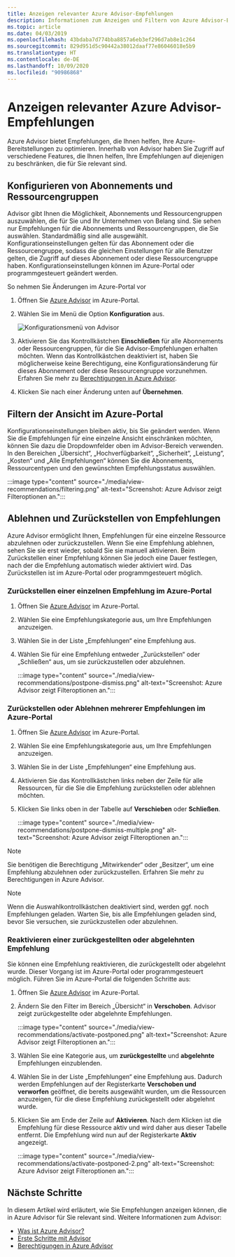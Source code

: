 ```yaml
---
title: Anzeigen relevanter Azure Advisor-Empfehlungen
description: Informationen zum Anzeigen und Filtern von Azure Advisor-Empfehlungen für mehr Übersichtlichkeit.
ms.topic: article
ms.date: 04/03/2019
ms.openlocfilehash: 43bdaba7d774bba8857a6eb3ef296d7ab8e1c264
ms.sourcegitcommit: 829d951d5c90442a38012daaf77e86046018e5b9
ms.translationtype: HT
ms.contentlocale: de-DE
ms.lasthandoff: 10/09/2020
ms.locfileid: "90986868"
---
```

# <a name="view-azure-advisor-recommendations-that-matter-to-you"></a>Anzeigen relevanter Azure Advisor-Empfehlungen

Azure Advisor bietet Empfehlungen, die Ihnen helfen, Ihre Azure-Bereitstellungen zu optimieren. Innerhalb von Advisor haben Sie Zugriff auf verschiedene Features, die Ihnen helfen, Ihre Empfehlungen auf diejenigen zu beschränken, die für Sie relevant sind.

## <a name="configure-subscriptions-and-resource-groups"></a>Konfigurieren von Abonnements und Ressourcengruppen

Advisor gibt Ihnen die Möglichkeit, Abonnements und Ressourcengruppen auszuwählen, die für Sie und Ihr Unternehmen von Belang sind. Sie sehen nur Empfehlungen für die Abonnements und Ressourcengruppen, die Sie auswählen. Standardmäßig sind alle ausgewählt. Konfigurationseinstellungen gelten für das Abonnement oder die Ressourcengruppe, sodass die gleichen Einstellungen für alle Benutzer gelten, die Zugriff auf dieses Abonnement oder diese Ressourcengruppe haben. Konfigurationseinstellungen können im Azure-Portal oder programmgesteuert geändert werden.

So nehmen Sie Änderungen im Azure-Portal vor

1. Öffnen Sie [Azure Advisor](https://aka.ms/azureadvisordashboard) im Azure-Portal.

1. Wählen Sie im Menü die Option **Konfiguration** aus.

   ![Konfigurationsmenü von Advisor](./media/view-recommendations/configuration.png)

1. Aktivieren Sie das Kontrollkästchen **Einschließen** für alle Abonnements oder Ressourcengruppen, für die Sie Advisor-Empfehlungen erhalten möchten. Wenn das Kontrollkästchen deaktiviert ist, haben Sie möglicherweise keine Berechtigung, eine Konfigurationsänderung für dieses Abonnement oder diese Ressourcengruppe vorzunehmen. Erfahren Sie mehr zu [Berechtigungen in Azure Advisor](permissions.md).

1. Klicken Sie nach einer Änderung unten auf **Übernehmen**.

## <a name="filtering-your-view-in-the-azure-portal"></a>Filtern der Ansicht im Azure-Portal

Konfigurationseinstellungen bleiben aktiv, bis Sie geändert werden. Wenn Sie die Empfehlungen für eine einzelne Ansicht einschränken möchten, können Sie dazu die Dropdownfelder oben im Advisor-Bereich verwenden. In den Bereichen „Übersicht“, „Hochverfügbarkeit“, „Sicherheit“, „Leistung“, „Kosten“ und „Alle Empfehlungen“ können Sie die Abonnements, Ressourcentypen und den gewünschten Empfehlungsstatus auswählen.

   :::image type="content" source="./media/view-recommendations/filtering.png" alt-text="Screenshot: Azure Advisor zeigt Filteroptionen an.":::

## <a name="dismissing-and-postponing-recommendations"></a>Ablehnen und Zurückstellen von Empfehlungen

Azure Advisor ermöglicht Ihnen, Empfehlungen für eine einzelne Ressource abzulehnen oder zurückzustellen. Wenn Sie eine Empfehlung ablehnen, sehen Sie sie erst wieder, sobald Sie sie manuell aktivieren. Beim Zurückstellen einer Empfehlung können Sie jedoch eine Dauer festlegen, nach der die Empfehlung automatisch wieder aktiviert wird. Das Zurückstellen ist im Azure-Portal oder programmgesteuert möglich.

### <a name="postpone-a-single-recommendation-in-the-azure-portal"></a>Zurückstellen einer einzelnen Empfehlung im Azure-Portal 

1. Öffnen Sie [Azure Advisor](https://aka.ms/azureadvisordashboard) im Azure-Portal.
1. Wählen Sie eine Empfehlungskategorie aus, um Ihre Empfehlungen anzuzeigen.
1. Wählen Sie in der Liste „Empfehlungen“ eine Empfehlung aus.
1. Wählen Sie für eine Empfehlung entweder „Zurückstellen“ oder „Schließen“ aus, um sie zurückzustellen oder abzulehnen.

     :::image type="content" source="./media/view-recommendations/postpone-dismiss.png" alt-text="Screenshot: Azure Advisor zeigt Filteroptionen an.":::

### <a name="postpone-or-dismiss-a-multiple-recommendations-in-the-azure-portal"></a>Zurückstellen oder Ablehnen mehrerer Empfehlungen im Azure-Portal

1. Öffnen Sie [Azure Advisor](https://aka.ms/azureadvisordashboard) im Azure-Portal.
1. Wählen Sie eine Empfehlungskategorie aus, um Ihre Empfehlungen anzuzeigen.
1. Wählen Sie in der Liste „Empfehlungen“ eine Empfehlung aus.
1. Aktivieren Sie das Kontrollkästchen links neben der Zeile für alle Ressourcen, für die Sie die Empfehlung zurückstellen oder ablehnen möchten.
1. Klicken Sie links oben in der Tabelle auf **Verschieben** oder **Schließen**.

     :::image type="content" source="./media/view-recommendations/postpone-dismiss-multiple.png" alt-text="Screenshot: Azure Advisor zeigt Filteroptionen an.":::

> [!NOTE]
> Sie benötigen die Berechtigung „Mitwirkender“ oder „Besitzer“, um eine Empfehlung abzulehnen oder zurückzustellen. Erfahren Sie mehr zu Berechtigungen in Azure Advisor.

> [!NOTE]
> Wenn die Auswahlkontrollkästchen deaktiviert sind, werden ggf. noch Empfehlungen geladen. Warten Sie, bis alle Empfehlungen geladen sind, bevor Sie versuchen, sie zurückzustellen oder abzulehnen.

### <a name="reactivate-a-postponed-or-dismissed-recommendation"></a>Reaktivieren einer zurückgestellten oder abgelehnten Empfehlung

Sie können eine Empfehlung reaktivieren, die zurückgestellt oder abgelehnt wurde. Dieser Vorgang ist im Azure-Portal oder programmgesteuert möglich. Führen Sie im Azure-Portal die folgenden Schritte aus:

1. Öffnen Sie [Azure Advisor](https://aka.ms/azureadvisordashboard) im Azure-Portal.

1. Ändern Sie den Filter im Bereich „Übersicht“ in **Verschoben**. Advisor zeigt zurückgestellte oder abgelehnte Empfehlungen.

    :::image type="content" source="./media/view-recommendations/activate-postponed.png" alt-text="Screenshot: Azure Advisor zeigt Filteroptionen an.":::

1. Wählen Sie eine Kategorie aus, um **zurückgestellte** und **abgelehnte** Empfehlungen einzublenden.

1. Wählen Sie in der Liste „Empfehlungen“ eine Empfehlung aus. Dadurch werden Empfehlungen auf der Registerkarte **Verschoben und verworfen** geöffnet, die bereits ausgewählt wurden, um die Ressourcen anzuzeigen, für die diese Empfehlung zurückgestellt oder abgelehnt wurde.

1. Klicken Sie am Ende der Zeile auf **Aktivieren**. Nach dem Klicken ist die Empfehlung für diese Ressource aktiv und wird daher aus dieser Tabelle entfernt. Die Empfehlung wird nun auf der Registerkarte **Aktiv** angezeigt.
 
     :::image type="content" source="./media/view-recommendations/activate-postponed-2.png" alt-text="Screenshot: Azure Advisor zeigt Filteroptionen an.":::

## <a name="next-steps"></a>Nächste Schritte

In diesem Artikel wird erläutert, wie Sie Empfehlungen anzeigen können, die in Azure Advisor für Sie relevant sind. Weitere Informationen zum Advisor: 

- [Was ist Azure Advisor?](advisor-overview.md)
- [Erste Schritte mit Advisor](advisor-get-started.md)
- [Berechtigungen in Azure Advisor](permissions.md)



